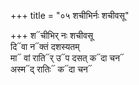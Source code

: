 +++
title = "०५ शचीभिर्नः शचीवसू"

+++
श᳓चीभिर् नः शचीवसू  
दि᳓वा न᳓क्तं दशस्यतम्  
मा᳓ वां राति᳓र् उ᳓प दसत् क᳓दा चन᳓  
अस्म᳓द् रातिः᳓ क᳓दा चन᳓